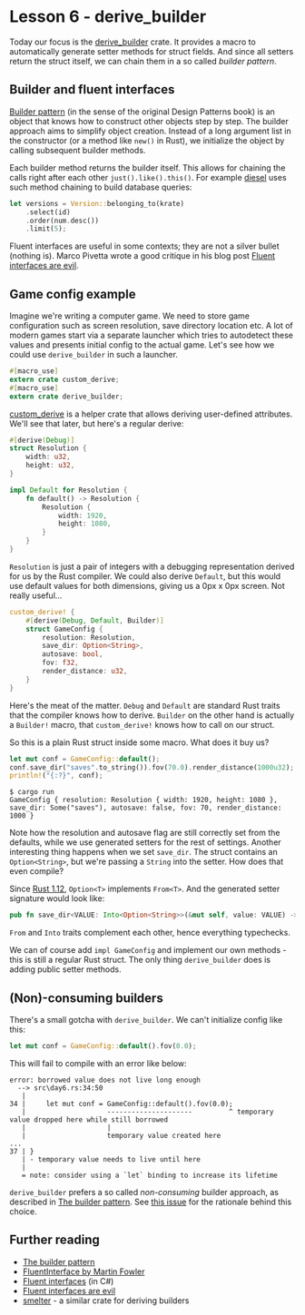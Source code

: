 # Lesson 6 - derive_builder

Today our focus is the [derive_builder](https://crates.io/crates/derive_builder)
crate. It provides a macro to automatically generate setter methods
for struct fields. And since all setters return the struct itself,
we can chain them in a so called *builder pattern*.

Builder and fluent interfaces
-----------------------------

[Builder pattern](https://en.wikipedia.org/wiki/Builder_pattern) (in the sense
of the original Design Patterns book) is an object that knows how to construct
other objects step by step. The builder approach aims to simplify object
creation. Instead of a long argument list in the constructor (or a method
 like `new()` in Rust), we initialize the object by calling subsequent
 builder methods.

Each builder method returns the builder itself. This allows for chaining
the calls right after each other `just().like().this()`. For example
[diesel](http://diesel.rs/) uses such method chaining to build database queries:

```rust
let versions = Version::belonging_to(krate)
    .select(id)
    .order(num.desc())
    .limit(5);
```

Fluent interfaces are useful in some contexts; they are not a silver bullet
(nothing is). Marco Pivetta wrote a good critique in his blog post
[Fluent interfaces are evil](https://ocramius.github.io/blog/fluent-interfaces-are-evil/).

Game config example
-------------------

Imagine we're writing a computer game. We need to store game
configuration such as screen resolution, save directory location etc. A lot
of modern games start via a separate launcher which tries to autodetect
these values and presents initial config to the actual game. Let's see
how we could use `derive_builder` in such a launcher.

```rust
#[macro_use]
extern crate custom_derive;
#[macro_use]
extern crate derive_builder;
```

[custom_derive](https://crates.io/crates/custom_derive) is a helper crate that
allows deriving user-defined attributes. We'll see that later, but here's a
regular derive:

```rust
#[derive(Debug)]
struct Resolution {
    width: u32,
    height: u32,
}

impl Default for Resolution {
    fn default() -> Resolution {
        Resolution {
            width: 1920,
            height: 1080,
        }
    }
}
```

`Resolution` is just a pair of integers with a debugging representation
derived for us by the Rust compiler. We could also derive `Default`, but this
would use default values for both dimensions, giving us a 0px x 0px screen. Not
really useful...

```rust
custom_derive! {
    #[derive(Debug, Default, Builder)]
    struct GameConfig {
        resolution: Resolution,
        save_dir: Option<String>,
        autosave: bool,
        fov: f32,
        render_distance: u32,
    }
}
```

Here's the meat of the matter. `Debug` and `Default` are standard Rust traits
that the compiler knows how to derive. `Builder` on the other hand is actually
a `Builder!` macro, that `custom_derive!` knows how to call on our struct.

So this is a plain Rust struct inside some macro. What does it buy us?

```rust
let mut conf = GameConfig::default();
conf.save_dir("saves".to_string()).fov(70.0).render_distance(1000u32);
println!("{:?}", conf);
```

```text
$ cargo run
GameConfig { resolution: Resolution { width: 1920, height: 1080 }, save_dir: Some("saves"), autosave: false, fov: 70, render_distance: 1000 }
```

Note how the resolution and autosave flag are still correctly set from the
defaults, while we use generated setters for the rest of settings.
Another interesting thing happens when we set `save_dir`. The struct contains
an `Option<String>`, but we're passing a `String` into the setter. How does
that even compile?

Since [Rust 1.12](https://blog.rust-lang.org/2016/09/29/Rust-1.12.html),
`Option<T>` implements `From<T>`. And the generated setter signature
would look like:

```rust
pub fn save_dir<VALUE: Into<Option<String>>(&mut self, value: VALUE) -> &mut Self
```

`From` and `Into` traits complement each other, hence everything typechecks.

We can of course add `impl GameConfig` and implement our own methods - this is
still a regular Rust struct. The only thing `derive_builder` does is adding
public setter methods.

(Non)-consuming builders
------------------------

There's a small gotcha with `derive_builder`. We can't initialize config like
this:

```rust
let mut conf = GameConfig::default().fov(0.0);
```

This will fail to compile with an error like below:

```text
error: borrowed value does not live long enough
  --> src\day6.rs:34:50
   |
34 |     let mut conf = GameConfig::default().fov(0.0);
   |                    ---------------------         ^ temporary value dropped here while still borrowed
   |                    |
   |                    temporary value created here
...
37 | }
   | - temporary value needs to live until here
   |
   = note: consider using a `let` binding to increase its lifetime
```

`derive_builder` prefers a so called *non-consuming* builder approach, as
described in [The builder pattern](https://aturon.github.io/ownership/builders.html).
See [this issue](https://github.com/colin-kiegel/rust-derive-builder/issues/2)
for the rationale behind this choice.

Further reading
---------------

 - [The builder pattern](https://aturon.github.io/ownership/builders.html)
 - [FluentInterface by Martin Fowler](http://martinfowler.com/bliki/FluentInterface.html)
 - [Fluent interfaces](http://www.erikschierboom.com/2014/10/08/fluent-interfaces/) (in C#)
 - [Fluent interfaces are evil](https://ocramius.github.io/blog/fluent-interfaces-are-evil/)
 - [smelter](https://crates.io/crates/smelter) - a similar crate for deriving builders
